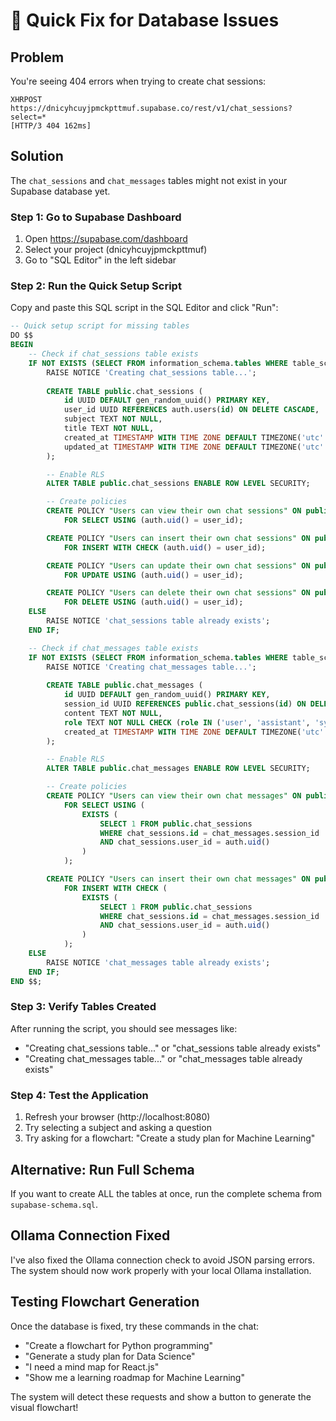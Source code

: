 # 🚨 Quick Fix for Database Issues

## Problem
You're seeing 404 errors when trying to create chat sessions:
```
XHRPOST https://dnicyhcuyjpmckpttmuf.supabase.co/rest/v1/chat_sessions?select=*
[HTTP/3 404 162ms]
```

## Solution
The `chat_sessions` and `chat_messages` tables might not exist in your Supabase database yet.

### Step 1: Go to Supabase Dashboard
1. Open https://supabase.com/dashboard
2. Select your project (dnicyhcuyjpmckpttmuf)
3. Go to "SQL Editor" in the left sidebar

### Step 2: Run the Quick Setup Script
Copy and paste this SQL script in the SQL Editor and click "Run":

```sql
-- Quick setup script for missing tables
DO $$
BEGIN
    -- Check if chat_sessions table exists
    IF NOT EXISTS (SELECT FROM information_schema.tables WHERE table_schema = 'public' AND table_name = 'chat_sessions') THEN
        RAISE NOTICE 'Creating chat_sessions table...';
        
        CREATE TABLE public.chat_sessions (
            id UUID DEFAULT gen_random_uuid() PRIMARY KEY,
            user_id UUID REFERENCES auth.users(id) ON DELETE CASCADE,
            subject TEXT NOT NULL,
            title TEXT NOT NULL,
            created_at TIMESTAMP WITH TIME ZONE DEFAULT TIMEZONE('utc'::text, NOW()) NOT NULL,
            updated_at TIMESTAMP WITH TIME ZONE DEFAULT TIMEZONE('utc'::text, NOW()) NOT NULL
        );

        -- Enable RLS
        ALTER TABLE public.chat_sessions ENABLE ROW LEVEL SECURITY;

        -- Create policies
        CREATE POLICY "Users can view their own chat sessions" ON public.chat_sessions
            FOR SELECT USING (auth.uid() = user_id);

        CREATE POLICY "Users can insert their own chat sessions" ON public.chat_sessions
            FOR INSERT WITH CHECK (auth.uid() = user_id);

        CREATE POLICY "Users can update their own chat sessions" ON public.chat_sessions
            FOR UPDATE USING (auth.uid() = user_id);

        CREATE POLICY "Users can delete their own chat sessions" ON public.chat_sessions
            FOR DELETE USING (auth.uid() = user_id);
    ELSE
        RAISE NOTICE 'chat_sessions table already exists';
    END IF;

    -- Check if chat_messages table exists
    IF NOT EXISTS (SELECT FROM information_schema.tables WHERE table_schema = 'public' AND table_name = 'chat_messages') THEN
        RAISE NOTICE 'Creating chat_messages table...';
        
        CREATE TABLE public.chat_messages (
            id UUID DEFAULT gen_random_uuid() PRIMARY KEY,
            session_id UUID REFERENCES public.chat_sessions(id) ON DELETE CASCADE,
            content TEXT NOT NULL,
            role TEXT NOT NULL CHECK (role IN ('user', 'assistant', 'system')),
            created_at TIMESTAMP WITH TIME ZONE DEFAULT TIMEZONE('utc'::text, NOW()) NOT NULL
        );

        -- Enable RLS
        ALTER TABLE public.chat_messages ENABLE ROW LEVEL SECURITY;

        -- Create policies
        CREATE POLICY "Users can view their own chat messages" ON public.chat_messages
            FOR SELECT USING (
                EXISTS (
                    SELECT 1 FROM public.chat_sessions 
                    WHERE chat_sessions.id = chat_messages.session_id 
                    AND chat_sessions.user_id = auth.uid()
                )
            );

        CREATE POLICY "Users can insert their own chat messages" ON public.chat_messages
            FOR INSERT WITH CHECK (
                EXISTS (
                    SELECT 1 FROM public.chat_sessions 
                    WHERE chat_sessions.id = chat_messages.session_id 
                    AND chat_sessions.user_id = auth.uid()
                )
            );
    ELSE
        RAISE NOTICE 'chat_messages table already exists';
    END IF;
END $$;
```

### Step 3: Verify Tables Created
After running the script, you should see messages like:
- "Creating chat_sessions table..." or "chat_sessions table already exists"
- "Creating chat_messages table..." or "chat_messages table already exists"

### Step 4: Test the Application
1. Refresh your browser (http://localhost:8080)
2. Try selecting a subject and asking a question
3. Try asking for a flowchart: "Create a study plan for Machine Learning"

## Alternative: Run Full Schema
If you want to create ALL the tables at once, run the complete schema from `supabase-schema.sql`.

## Ollama Connection Fixed
I've also fixed the Ollama connection check to avoid JSON parsing errors. The system should now work properly with your local Ollama installation.

## Testing Flowchart Generation
Once the database is fixed, try these commands in the chat:
- "Create a flowchart for Python programming"
- "Generate a study plan for Data Science"
- "I need a mind map for React.js"
- "Show me a learning roadmap for Machine Learning"

The system will detect these requests and show a button to generate the visual flowchart!
